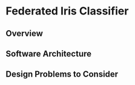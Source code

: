 # __Federated Iris Classifier__

## __Overview__

## __Software Architecture__


## __Design Problems to Consider__